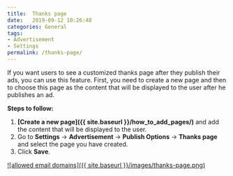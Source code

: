 ```yaml
---
title:  Thanks page
date:   2019-09-12 10:26:48
categories: General
tags: 
- Advertisement
- Settings
permalink: /thanks-page/
---
```

If you want users to see a customized thanks page after they publish their ads, you can use this feature. First, you need to create a new page and then to choose this page as the content that will be displayed to the user after he publishes an ad.

**Steps to follow:**

1. **[Create a new page]({{ site.baseurl }}/how_to_add_pages/)** and add the content that will be displayed to the user.
2. Go to **Settings** -> **Advertisement** -> **Publish Options** -> **Thanks page** and select the page you have created.
3. Click **Save**.

<a href="{{ site.baseurl }}/images/thanks-page.png" class="thumbnail gallery-item" data-gallery>
![allowed email domains]({{ site.baseurl }}/images/thanks-page.png)
</a>
